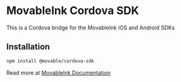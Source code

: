 # MovableInk Cordova SDK

This is a Cordova bridge for the MovableInk iOS and Android SDKs

## Installation

```sh
npm install @movable/cordova-sdk
```

Read more at
[MovableInk Documentation](https://sdk-mobile.movableink.com/sdk_wrappers/Cordova/)

